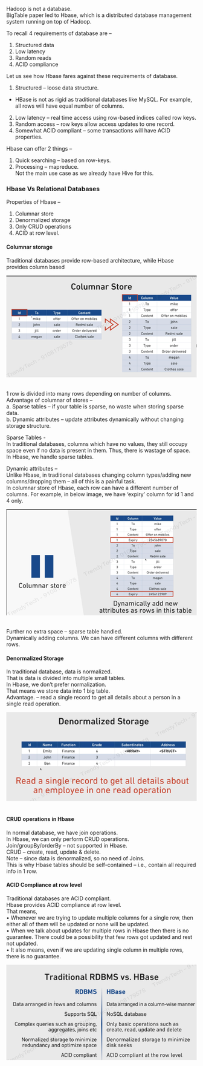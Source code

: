 Hadoop is not a database. <br>
BigTable paper led to Hbase, which is a distributed database management system running on top of Hadoop. <br>

To recall 4 requirements of database are – <br>
1.	Structured data <br>
2.	Low latency <br>
3.	Random reads <br>
4.	ACID compliance <br>

Let us see how Hbase fares against these requirements of database. <br>
1.	Structured – loose data structure. <br>
-	HBase is not as rigid as traditional databases like MySQL. For example, all rows will have equal number of columns.
2.	Low latency – real time access using row-based indices called row keys. <br>
3.	Random access – row keys allow access updates to one record. <br>
4.	Somewhat ACID compliant – some transactions will have ACID properties. <br>

Hbase can offer 2 things – <br>
1. Quick searching – based on row-keys. <br>
2. Processing – mapreduce. <br>
   Not the main use case as we already have Hive for this.


### Hbase Vs Relational Databases
Properties of Hbase – <br>
1.	Columnar store  <br>
2.	Denormalized storage <br>
3.	Only CRUD operations <br>
4.	ACID at row level. <br>

#### Columnar storage
Traditional databases provide row-based architecture, while Hbase provides column based <br>

![img.png](img_1.png)<br> <br>

1 row is divided into many rows depending on number of columns. <br>
Advantage of columnar of stores – <br>
a.	Sparse tables – if your table is sparse, no waste when storing sparse data. <br>
b.	Dynamic attributes – update attributes dynamically without changing storage structure. <br> 

Sparse Tables -  <br>
In traditional databases, columns which have no values, they still occupy space even if no data is present in them. Thus, there is wastage of space. <br>
In Hbase, we handle sparse tables. <br>

Dynamic attributes – <br>
Unlike Hbase, in traditional databases changing column types/adding new columns/dropping them – all of this is a painful task. <br>
In columnar store of Hbase, each row can have a different number of columns. For example, in below image, we have ‘expiry’ column for id 1 and 4 only. <br>

![img.png](img_2.png)<br> <br>

Further no extra space – sparse table handled. <br>
Dynamically adding columns. We can have different columns with different rows. <br>

#### Denormalized Storage
In traditional database, data is normalized. <br>
That is data is divided into multiple small tables. <br>
In Hbase, we don’t prefer normalization.  <br>
That means we store data into 1 big table. <br>
Advantage. – read a single record to get all details about a person in a single read operation.  <br>

![img.png](img_3.png)<br> <br>

#### CRUD operations in Hbase 
In normal database, we have join operations. <br>
In Hbase, we can only perform CRUD operations. <br>
Join/groupBy/orderBy – not supported in Hbase. <br>
CRUD – create, read, update & delete. <br>
Note – since data is denormalized, so no need of Joins.  <br>
This is why Hbase tables should be self-contained – i.e., contain all required info in 1 row. <br>

#### ACID Compliance at row level
Traditional databases are ACID compliant. <br>
Hbase provides ACID compliance at row level. <br>
That means,  <br>
•	Whenever we are trying to update multiple columns for a single row, then either all of them will be updated or none will be updated. <br>
•	When we talk about updates for multiple rows in Hbase then there is no guarantee. There could be a possibility that few rows got updated and rest not updated. <br>
•	It also means, even if we are updating single column in multiple rows, there is no guarantee. <br>

![img.png](img_4.png)<br>